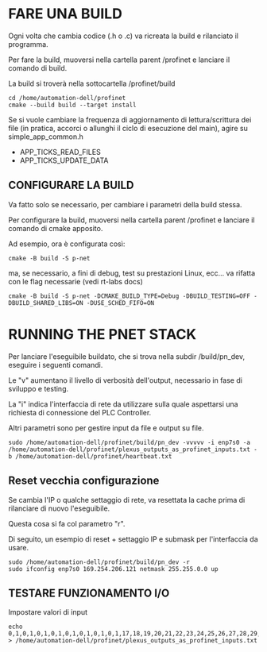 # FARE UNA BUILD

Ogni volta che cambia codice (.h o .c) va ricreata la build e rilanciato il programma.

Per fare la build, muoversi nella cartella parent /profinet e lanciare il comando di build.

La build si troverà nella sottocartella /profinet/build

```
cd /home/automation-dell/profinet
cmake --build build --target install
```

Se si vuole cambiare la frequenza di aggiornamento di lettura/scrittura dei file (in pratica, accorci o allunghi il ciclo di esecuzione del main), agire su simple_app_common.h
- APP_TICKS_READ_FILES
- APP_TICKS_UPDATE_DATA

## CONFIGURARE LA BUILD

Va fatto solo se necessario, per cambiare i parametri della build stessa.

Per configurare la build, muoversi nella cartella parent /profinet e lanciare il comando di cmake apposito.

Ad esempio, ora è configurata così:

```
cmake -B build -S p-net
```

ma, se necessario, a fini di debug, test su prestazioni Linux, ecc... va rifatta con le flag necessarie (vedi rt-labs docs)

```
cmake -B build -S p-net -DCMAKE_BUILD_TYPE=Debug -DBUILD_TESTING=OFF -DBUILD_SHARED_LIBS=ON -DUSE_SCHED_FIFO=ON
```


# RUNNING THE PNET STACK

Per lanciare l'eseguibile buildato, che si trova nella subdir /build/pn_dev, eseguire i seguenti comandi.

Le "v" aumentano il livello di verbosità dell'output, necessario in fase di sviluppo e testing.

La "i" indica l'interfaccia di rete da utilizzare sulla quale aspettarsi una richiesta di connessione del PLC Controller.

Altri parametri sono per gestire input da file e output su file.

```
sudo /home/automation-dell/profinet/build/pn_dev -vvvvv -i enp7s0 -a /home/automation-dell/profinet/plexus_outputs_as_profinet_inputs.txt -b /home/automation-dell/profinet/heartbeat.txt
```

## Reset vecchia configurazione

Se cambia l'IP o qualche settaggio di rete, va resettata la cache prima di rilanciare di nuovo l'eseguibile.

Questa cosa si fa col parametro "r".

Di seguito, un esempio di reset + settaggio IP e submask per l'interfaccia da usare.

```
sudo /home/automation-dell/profinet/build/pn_dev -r
sudo ifconfig enp7s0 169.254.206.121 netmask 255.255.0.0 up
```


## TESTARE FUNZIONAMENTO I/O

Impostare valori di input

```
echo 0,1,0,1,0,1,0,1,0,1,0,1,0,1,0,1,17,18,19,20,21,22,23,24,25,26,27,28,29,30,31,32 > /home/automation-dell/profinet/plexus_outputs_as_profinet_inputs.txt
```
